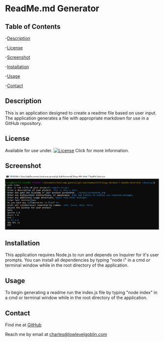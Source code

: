 # ReadMe.md Generator

## Table of Contents


-[Description](#Description)

-[License](#License)

-[Screenshot](#Screenshot)

-[Installation](#Installation)

-[Usage](#Usage)

-[Contact](#Contact)


## Description
This is an application designed to create a readme file based on user input. The application generates a file with appropriate markdown for use in a GitHub repository. 
  
## License
Available for use under. [![License](https://img.shields.io/badge/License-CC_BY_4.0-blue.svg)](https://creativecommons.org/licenses/by/4.0/) Click for more information.

 
## Screenshot
![Project Screenshot](/img/project-ss.png?raw=true)

 
## Installation
This application requires Node.js to run and depends on Inquirer for it's user prompts. You can install all dependencies by typing "node i" in a cmd or terminal window while in the root directory of the application.

 
## Usage
To begin generating a readme run the index.js file by typing "node index" in a cmd or terminal window while in the root directory of the application.

  
## Contact
Find me at [GitHub](https://github.com/charlestietjen)

Reach me by email at charles@lowlevelgoblin.com
 
